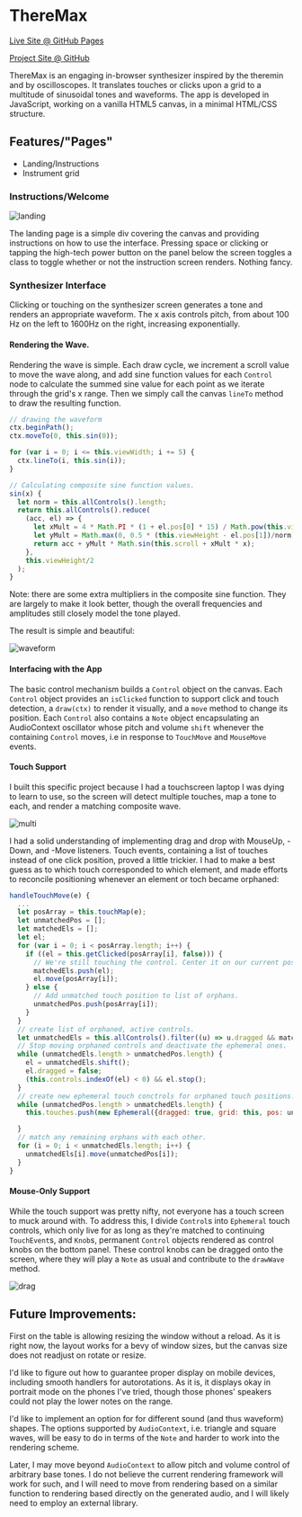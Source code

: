# ThereMax

[Live Site @ GitHub Pages](https://jamesdconklin.github.io/ThereMax)

[Project Site @ GitHub](https://github.com/jamesdconklin/ThereMax)

ThereMax is an engaging in-browser synthesizer inspired by the theremin
and by oscilloscopes. It translates touches or clicks upon a grid to a
multitude of sinusoidal tones and waveforms. The app is developed in
JavaScript, working on a vanilla HTML5 canvas, in a minimal HTML/CSS
structure.

## Features/"Pages"
 - Landing/Instructions
 - Instrument grid

### Instructions/Welcome

![landing]

The landing page is a simple div covering the canvas and providing instructions on how to use the interface. Pressing space or clicking or
tapping the high-tech power button on the panel below the screen toggles
a class to toggle whether or not the instruction screen renders. Nothing
fancy.

### Synthesizer Interface

Clicking or touching on the synthesizer screen generates a tone and
renders an appropriate waveform. The x axis controls pitch, from about
100 Hz on the left to 1600Hz on the right, increasing exponentially.

#### Rendering the Wave.

Rendering the wave is simple. Each draw cycle, we increment a scroll
value to move the wave along, and add sine function values for each
`Control` node to calculate the summed sine value for each point as
we iterate through the grid's x range. Then we simply call the canvas
`lineTo` method to draw the resulting function.

```js
// drawing the waveform
ctx.beginPath();
ctx.moveTo(0, this.sin(0));

for (var i = 0; i <= this.viewWidth; i += 5) {
  ctx.lineTo(i, this.sin(i));
}
```

```js
// Calculating composite sine function values.
sin(x) {
  let norm = this.allControls().length;
  return this.allControls().reduce(
    (acc, el) => {
      let xMult = 4 * Math.PI * (1 + el.pos[0] * 15) / Math.pow(this.viewWidth, 2);
      let yMult = Math.max(0, 0.5 * (this.viewHeight - el.pos[1])/norm);
      return acc + yMult * Math.sin(this.scroll + xMult * x);
    },
    this.viewHeight/2
  );
}
```

Note: there are some extra multipliers in the composite sine function.
They are largely to make it look better, though the overall frequencies
and amplitudes still closely model the tone played.

The result is simple and beautiful:

![waveform]

#### Interfacing with the App

The basic control mechanism builds a `Control` object on the canvas.
Each `Control` object provides an `isClicked` function to support click
and touch detection, a `draw(ctx)` to render it visually, and a `move`
method to change its position. Each `Control` also contains a `Note`
object encapsulating an AudioContext oscillator whose pitch and volume
`shift` whenever the containing `Control` moves, i.e in response to
`TouchMove` and `MouseMove` events.


#### Touch Support

I built this specific project because I had a touchscreen laptop I was
dying to learn to use, so the screen will detect multiple touches, map a
tone to each, and render a matching composite wave.

![multi]

I had a solid understanding of implementing drag and drop with MouseUp,
-Down, and -Move listeners. Touch events, containing a list of touches
instead of one click position, proved a little trickier. I had to make
a best guess as to which touch corresponded to which element, and
made efforts to reconcile positioning whenever an element or toch became orphaned:

```js
handleTouchMove(e) {
  ...
  let posArray = this.touchMap(e);
  let unmatchedPos = [];
  let matchedEls = [];
  let el;
  for (var i = 0; i < posArray.length; i++) {
    if ((el = this.getClicked(posArray[i], false))) {
      // We're still touching the control. Center it on our current pos.
      matchedEls.push(el);
      el.move(posArray[i]);
    } else {
      // Add unmatched touch position to list of orphans.
      unmatchedPos.push(posArray[i]);
    }
  }
  // create list of orphaned, active controls.
  let unmatchedEls = this.allControls().filter((u) => u.dragged && matchedEls.indexOf(u) < 0);
  // Stop moving orphaned controls and deactivate the ephemeral ones.
  while (unmatchedEls.length > unmatchedPos.length) {
    el = unmatchedEls.shift();
    el.dragged = false;
    (this.controls.indexOf(el) < 0) && el.stop();
  }
  // create new ephemeral touch conctrols for orphaned touch positions.
  while (unmatchedPos.length > unmatchedEls.length) {
    this.touches.push(new Ephemeral({dragged: true, grid: this, pos: unmatchedPos.shift()}));

  }
  // match any remaining orphans with each other.
  for (i = 0; i < unmatchedEls.length; i++) {
    unmatchedEls[i].move(unmatchedPos[i]);
  }
}
```

#### Mouse-Only Support

While the touch support was pretty nifty, not everyone has a touch
screen to muck around with. To address this, I divide `Control`s into
`Ephemeral` touch controls, which only live for as long as they're
matched to continuing `TouchEvent`s, and `Knob`s, permanent
`Control` objects rendered as control knobs on the bottom panel. These
control knobs can be dragged onto the screen, where they will play a
`Note` as usual and contribute to the `drawWave` method.

![drag]

[landing]: ./docs/screens/landing.png
[waveform]: ./docs/screens/waveform.png
[multi]: ./docs/screens/multi.png
[drag]: ./docs/screens/drag.png

## Future Improvements:

First on the table is allowing resizing the window without a reload. 
As it is right now, the layout works for a bevy of window sizes, 
but the canvas size does not readjust on rotate or resize. 

I'd like to figure out how to guarantee proper display on mobile
devices, including smooth handlers for autorotations. As it is,
it displays okay in portrait mode on the phones I've tried, though
those phones' speakers could not play the lower notes on the range. 

I'd like to implement an option for for different sound (and thus 
waveform) shapes. The options supported by `AudioContext`, i.e. 
triangle and square waves, will be easy to do in terms of the 
`Note` and harder to work into the rendering scheme.

Later, I may move beyond `AudioContext` to allow pitch and volume control
of arbitrary base tones. I do not believe the current rendering framework will work for such, and I will need to move from rendering based on a
similar function to rendering based directly on the generated audio, and
I will likely need to employ an external library.
